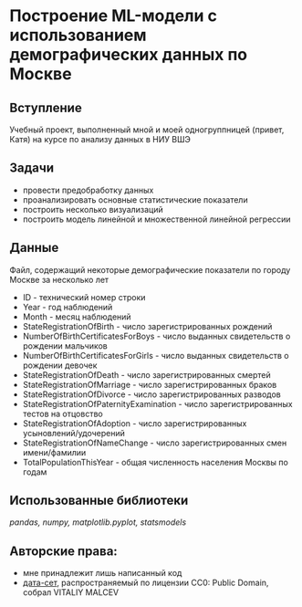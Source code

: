 # Построение ML-модели с использованием демографических данных по Москве

## Вступление
Учебный проект, выполненный мной и моей одногруппницей (привет, Катя) на курсе по анализу данных в НИУ ВШЭ

## Задачи
- провести предобработку данных
- проанализировать основные статистические показатели
- построить несколько визуализаций
- построить модель линейной и множественной линейной регрессии

## Данные
Файл, содержащий некоторые демографические показатели по городу Москве за несколько лет
- ID - технический номер строки
- Year - год наблюдений
- Month - месяц наблюдений
- StateRegistrationOfBirth - число зарегистрированных рождений
- NumberOfBirthCertificatesForBoys - число выданных свидетельств о рождении мальчиков
- NumberOfBirthCertificatesForGirls - число выданных свидетельств о рождении девочек
- StateRegistrationOfDeath - число зарегистрированных смертей
- StateRegistrationOfMarriage - число зарегистрированных браков
- StateRegistrationOfDivorce - число зарегистрированных разводов
- StateRegistrationOfPaternityExamination - число зарегистрированных тестов на отцовство
- StateRegistrationOfAdoption - число зарегистрированных усыновлений/удочерений
- StateRegistrationOfNameChange - число зарегистрированных смен имени/фамилии
- TotalPopulationThisYear - общая численность населения Москвы по годам

## Использованные библиотеки
*pandas, numpy, matplotlib.pyplot, statsmodels*

## Авторские права:
- мне принадлежит лишь написанный код
- [дата-сет](https://www.kaggle.com/datasets/vitaliymalcev/mortaliy-moscow-20102020), распространяемый по лицензии CC0: Public Domain, собрал VITALIY MALCEV
